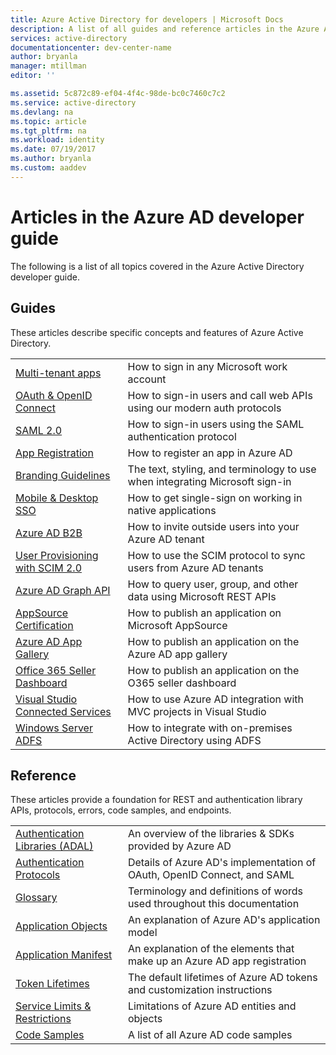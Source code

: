 ```yaml
---
title: Azure Active Directory for developers | Microsoft Docs
description: A list of all guides and reference articles in the Azure Active Directory developer guide.
services: active-directory
documentationcenter: dev-center-name
author: bryanla
manager: mtillman
editor: ''

ms.assetid: 5c872c89-ef04-4f4c-98de-bc0c7460c7c2
ms.service: active-directory
ms.devlang: na
ms.topic: article
ms.tgt_pltfrm: na
ms.workload: identity
ms.date: 07/19/2017
ms.author: bryanla
ms.custom: aaddev
---
```


# Articles in the Azure AD developer guide
The following is a list of all topics covered in the Azure Active Directory developer guide.

## Guides
These articles describe specific concepts and features of Azure Active Directory.

|                                                                                                                                 |  |
| ------------------------------------------------------------------------------------------------------------------------------- | --- |
| [Multi-tenant apps](active-directory-devhowto-multi-tenant-overview.md)                                                         | How to sign in any Microsoft work account |
| [OAuth & OpenID Connect](active-directory-protocols-openid-connect-code.md)                                                     | How to sign-in users and call web APIs using our modern auth protocols |
| [SAML 2.0](active-directory-saml-protocol-reference.md)                                                                         | How to sign-in users using the SAML authentication protocol |
| [App Registration](active-directory-integrating-applications.md)                                                                | How to register an app in Azure AD |
| [Branding Guidelines](active-directory-branding-guidelines.md)                                                                  | The text, styling, and terminology to use when integrating Microsoft sign-in |
| [Mobile & Desktop SSO](active-directory-sso-android.md)                                                                         | How to get single-sign on working in native applications |
| [Azure AD B2B](../active-directory-b2b-what-is-azure-ad-b2b.md)                                                                 | How to invite outside users into your Azure AD tenant |
| [User Provisioning with SCIM 2.0](../active-directory-scim-provisioning.md)                                                     | How to use the SCIM protocol to sync users from Azure AD tenants |
| [Azure AD Graph API](active-directory-graph-api.md)                                                                             | How to query user, group, and other data using Microsoft REST APIs |
| [AppSource Certification](active-directory-devhowto-appsource-certified.md)                                                     | How to publish an application on Microsoft AppSource |
| [Azure AD App Gallery](active-directory-app-gallery-listing.md)                                                                 |How to publish an application on the Azure AD app gallery|
| [Office 365 Seller Dashboard](https://msdn.microsoft.com/office/office365/howto/submit-web-apps-seller-dashboard)               | How to publish an application on the O365 seller dashboard |
| [Visual Studio Connected Services](vs-active-directory-dotnet-getting-started.md)                                               | How to use Azure AD integration with MVC projects in Visual Studio |
| [Windows Server ADFS](https://technet.microsoft.com/windows-server-docs/identity/ad-fs/overview/ad-fs-scenarios-for-developers) | How to integrate with on-premises Active Directory using ADFS |

## Reference
These articles provide a foundation for REST and authentication library APIs, protocols, errors, code samples, and endpoints.


|                                                                                     |                                                                          |
|-------------------------------------------------------------------------------------|--------------------------------------------------------------------------|
|   [Authentication Libraries (ADAL)](active-directory-authentication-libraries.md)   |         An overview of the libraries & SDKs provided by Azure AD         |
|      [Authentication Protocols](active-directory-authentication-protocols.md)       | Details of Azure AD's implementation of OAuth, OpenID Connect, and SAML  |
|                    [Glossary](active-directory-dev-glossary.md)                     | Terminology and definitions of words used throughout this documentation  |
|           [Application Objects](active-directory-application-objects.md)            |              An explanation of Azure AD's application model              |
|          [Application Manifest](active-directory-application-manifest.md)           | An explanation of the elements that make up an Azure AD app registration |
|       [Token Lifetimes](../active-directory-configurable-token-lifetimes.md)        | The default lifetimes of Azure AD tokens and customization instructions  |
| [Service Limits & Restrictions](../active-directory-service-limits-restrictions.md) |               Limitations of Azure AD entities and objects               |
|                  [Code Samples](active-directory-code-samples.md)                   |                   A list of all Azure AD code samples                    |

